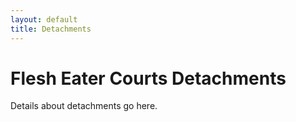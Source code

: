 ```yaml
---
layout: default
title: Detachments
---
```


# Flesh Eater Courts Detachments

Details about detachments go here.
